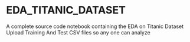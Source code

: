 # EDA_TITANIC_DATASET

A complete source code notebook containing the EDA on Titanic Dataset
Upload Training And Test CSV files so any one can analyze 
